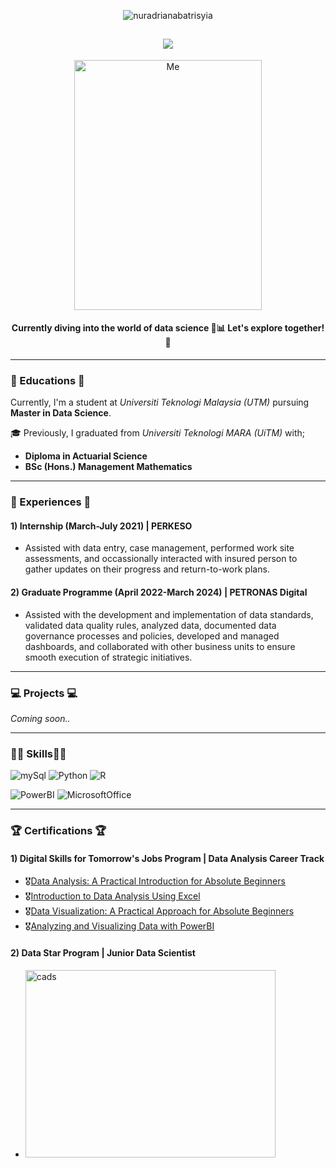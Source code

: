 <p align="center"> <img src="https://komarev.com/ghpvc/?username=nuradrianabatrisyia&label=Profile%20views&color=0e75b6&style=flat" alt="nuradrianabatrisyia" /> </p>

<h2 align="center">
    <img src="https://readme-typing-svg.herokuapp.com/?font=Righteous&size=35&center=true&vCenter=true&width=500&height=70&duration=4000&lines=Hello!+I'm+Adriana👋" />
</h2>

<p align="center">
  <img src="https://github.com/user-attachments/assets/17bdf936-c0ad-4b88-a0e3-2b004b83d06c" alt="Me" width= "300" height="400" />
</p>


<h4 align="center">Currently diving into the world of data science 🧠📊 Let's explore together! 🚀</h4>


---
### 🌱 Educations 🌱
Currently, I'm a student at *Universiti Teknologi Malaysia (UTM)* pursuing  **Master in Data Science**.

🎓 Previously, I graduated from *Universiti Teknologi MARA (UiTM)* with;
- **Diploma in Actuarial Science**
- **BSc (Hons.) Management Mathematics**
  
---
### 💼 Experiences 💼
#### 1) Internship (March-July 2021) | PERKESO
- Assisted with data entry, case management, performed work site assessments, and occassionally interacted with insured person to gather updates on their progress and return-to-work plans.

#### 2) Graduate Programme (April 2022-March 2024) | PETRONAS Digital
- Assisted with the development and implementation of data standards, validated data quality rules, analyzed data, documented data governance processes and policies, developed and managed dashboards, and collaborated with other business units to ensure smooth execution of strategic initiatives.

---
### 💻 Projects 💻
*Coming soon..*


---
### 👩‍💻 Skills👩‍💻
![mySql](https://ziadoua.github.io/m3-Markdown-Badges/badges/MySQL/mysql1.svg)
![Python](https://ziadoua.github.io/m3-Markdown-Badges/badges/Python/python2.svg)
![R](https://ziadoua.github.io/m3-Markdown-Badges/badges/R/r2.svg)

![PowerBI](https://img.shields.io/badge/PowerBI-F2C811?style=for-the-badge&logo=Power%20BI&logoColor=white)
![MicrosoftOffice](https://img.shields.io/badge/Microsoft_Office-D83B01?style=for-the-badge&logo=microsoft-office&logoColor=white)


---
### 🏆 Certifications 🏆
#### 1) Digital Skills for Tomorrow's Jobs Program | Data Analysis Career Track
- 🎖️[Data Analysis: A Practical Introduction for Absolute Beginners](https://www.credential.net/ecf84bf5-7a6e-49a6-a526-8bd42996a2de)
- 🎖️[Introduction to Data Analysis Using Excel](https://www.credential.net/d629c881-a3e0-4a6f-a922-6379fc300df8)
- 🎖️[Data Visualization: A Practical Approach for Absolute Beginners](https://www.credential.net/b4068645-b48b-4cc9-8044-cb4cb52b19cb)
- 🎖️[Analyzing and Visualizing Data with PowerBI](https://www.credential.net/a33549f9-193e-4faa-9ff2-f06bedadc9fe)

#### 2) Data Star Program | Junior Data Scientist
 - <img src="https://github.com/user-attachments/assets/5f6dabaf-3456-4684-8f2a-613e2980e564" alt="cads" width="400" height="300" >



